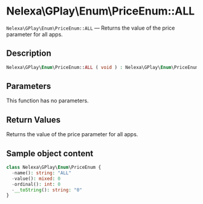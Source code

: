 # Nelexa\GPlay\Enum\PriceEnum::ALL
`Nelexa\GPlay\Enum\PriceEnum::ALL` — Returns the value of the price parameter for all apps.

## Description
```php
Nelexa\GPlay\Enum\PriceEnum::ALL ( void ) : Nelexa\GPlay\Enum\PriceEnum
```

## Parameters
This function has no parameters.

## Return Values
Returns the value of the price parameter for all apps.

## Sample object content
```php
class Nelexa\GPlay\Enum\PriceEnum {
  -name(): string: "ALL"
  -value(): mixed: 0
  -ordinal(): int: 0
  -__toString(): string: "0"
}
```
